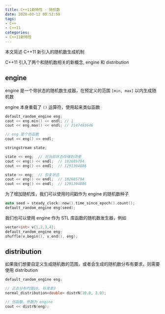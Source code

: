 ```yaml
---
title: C++11新特性 - 随机数
date: 2020-03-12 00:52:50
tags:
- C++
- C++11
categories:
- C++11新特性
---
```


本文简述 C++11 新引入的随机数生成机制

<!-- More -->

C++11 引入了两个和随机数相关的新概念, engine 和 distribution

## engine

engine 是一个带状态的随机数生成器，在预定义的范围 `[min, max]` 以内生成随机数

engine 本身重载了 `()` 运算符，使用起来类似函数

```C++
default_random_engine eng;
cout << eng.min() << endl; // 1
cout << eng.max() << endl; // 2147483646

// eng 是个仿函数
cout << eng() << endl;

stringstream state;

state << eng;  // 将当前状态存储到流里
cout << eng() << endl;  // 182605794
cout << eng() << endl;  // 1291394886

state >> eng;  // 恢复状态
cout << eng() << endl;  // 182605794
cout << eng() << endl;  // 1291394886
```

为了增加随机性，我们可以使用时间戳作为 engine 的随机数种子
```C++
auto seed = steady_clock::now().time_since_epoch().count();
default_random_engine eng(seed);
```

我们也可以使用 engine 作为 STL 库函数的随机数发生器，例如

```C++
vector<int> v{1,2,3,4};
default_random_engine eng;
shuffle(v.begin(), v.end(), eng);
```

## distribution

如果我们想要自定义生成随机数的范围，或者会生成的随机数分布有要求，则需要使用 distribution

```C++
default_random_engine eng;

// 正态分布均值10, 标准差3
normal_distribution<double> distrN(10.0, 3.0);

// 仿函数，参数为 engine 
cout << distrN(eng);
```

